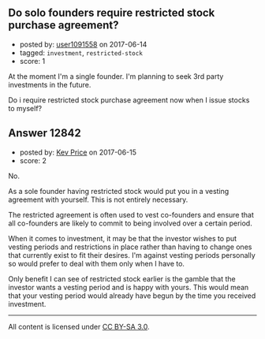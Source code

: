 ## Do solo founders require restricted stock purchase agreement?

- posted by: [user1091558](https://stackexchange.com/users/1098507/user1091558) on 2017-06-14
- tagged: `investment`, `restricted-stock`
- score: 1

At the moment I'm a single founder. I'm planning to seek 3rd party investments in the future.

Do i require restricted stock purchase agreement now when I issue stocks to myself?


## Answer 12842

- posted by: [Kev Price](https://stackexchange.com/users/1109274/kev-price) on 2017-06-15
- score: 2

No.

As a sole founder having restricted stock would put you in a vesting agreement with yourself. This is not entirely necessary.

The restricted agreement is often used to vest co-founders and ensure that all co-founders are likely to commit to being involved over a certain period.

When it comes to investment, it may be that the investor wishes to put vesting periods and restrictions in place rather than having to change ones that currently exist to fit their desires. I'm against vesting periods personally so would prefer to deal with them only when I have to.

Only benefit I can see of restricted stock earlier is the gamble that the investor wants a vesting period and is happy with yours. This would mean that your vesting period would already have begun by the time you received investment.



---

All content is licensed under [CC BY-SA 3.0](https://creativecommons.org/licenses/by-sa/3.0/).
